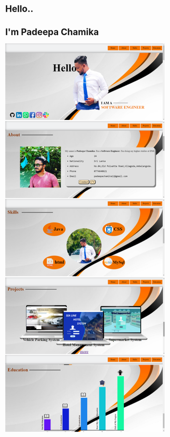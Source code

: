 <html>
<head></head>
<body>
<main>
<h1>Hello..</h1>
<h1>I'm <b>Padeepa Chamika</b></h1>
<div><img src="assets/pc_1.png"></div>
<div><img src="assets/pc_2.png"></div>
<div><img src="assets/pc_3.png"></div>
<div><img src="assets/pc_4.png"></div>
<div><img src="assets/pc_5.png"></div>
</main>
</body>
</html>
